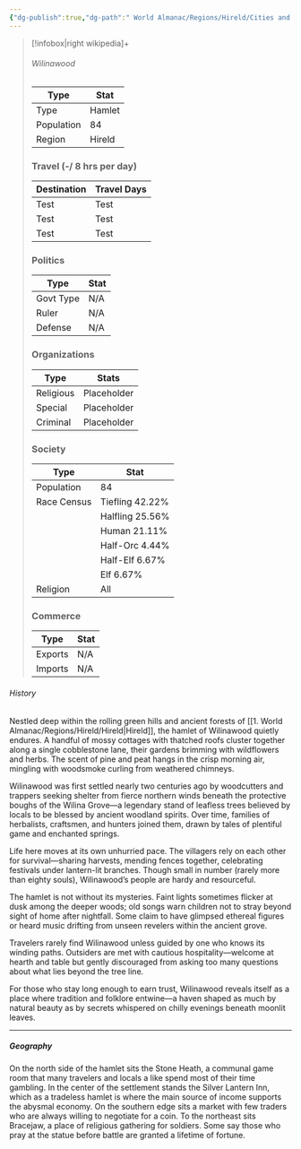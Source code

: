 ```yaml
---
{"dg-publish":true,"dg-path":" World Almanac/Regions/Hireld/Cities and Towns/Wilinawood/Wilinawood.md","permalink":"/world-almanac/regions/hireld/cities-and-towns/wilinawood/wilinawood/"}
---
```





> [!infobox|right wikipedia]+
> ###### Wilinawood
> | Type |  Stat |
> | ---- | --- |
> | Type | Hamlet |
> | Population | 84 |
> | Region | Hireld
> ### Travel (-/ 8 hrs per day)
> | Destination |  Travel Days |
> | ---- | --- |
> | Test | Test |
> | Test | Test |
> | Test | Test|
>  ### Politics
> | Type|  Stat |
> | ---- | --- |
> | Govt Type | N/A |
> | Ruler | N/A |
> | Defense | N/A|
>  ### Organizations
> | Type |  Stats |
> | ---- | --- |
> | Religious | Placeholder |
> | Special | Placeholder |
> | Criminal | Placeholder |
>  ### Society
> | Type |  Stat |
> | ---- | --- |
> | Population | 84 |
> | Race Census | Tiefling 42.22% |
> |                             | Halfling 25.56% |
> |                             | Human 21.11% |
> |                             | Half-Orc 4.44% |
> |                             | Half-Elf 6.67%|
> |                             | Elf 6.67%|
> | Religion | All |
> ### Commerce
> | Type |  Stat |
> | ---- | --- |
> | Exports | N/A |
> | Imports | N/A |


###### History

Nestled deep within the rolling green hills and ancient forests of [[1. World Almanac/Regions/Hireld/Hireld\|Hireld]], the hamlet of Wilinawood quietly endures. A handful of mossy cottages with thatched roofs cluster together along a single cobblestone lane, their gardens brimming with wildflowers and herbs. The scent of pine and peat hangs in the crisp morning air, mingling with woodsmoke curling from weathered chimneys.

Wilinawood was first settled nearly two centuries ago by woodcutters and trappers seeking shelter from fierce northern winds beneath the protective boughs of the Wilina Grove—a legendary stand of leafless trees believed by locals to be blessed by ancient woodland spirits. Over time, families of herbalists, craftsmen, and hunters joined them, drawn by tales of plentiful game and enchanted springs.

Life here moves at its own unhurried pace. The villagers rely on each other for survival—sharing harvests, mending fences together, celebrating festivals under lantern-lit branches. Though small in number (rarely more than eighty souls), Wilinawood’s people are hardy and resourceful.

The hamlet is not without its mysteries. Faint lights sometimes flicker at dusk among the deeper woods; old songs warn children not to stray beyond sight of home after nightfall. Some claim to have glimpsed ethereal figures or heard music drifting from unseen revelers within the ancient grove.

Travelers rarely find Wilinawood unless guided by one who knows its winding paths. Outsiders are met with cautious hospitality—welcome at hearth and table but gently discouraged from asking too many questions about what lies beyond the tree line.

For those who stay long enough to earn trust, Wilinawood reveals itself as a place where tradition and folklore entwine—a haven shaped as much by natural beauty as by secrets whispered on chilly evenings beneath moonlit leaves.

---

##### Geography

On the north side of the hamlet sits the Stone Heath, a communal game room that many travelers and locals a like spend most of their time gambling. In the center of the settlement stands the Silver Lantern Inn, which  as a tradeless hamlet is where the main source of income supports the abysmal economy. On the southern edge sits a market with few traders who are always willing to negotiate for a coin. To the northeast sits Bracejaw, a place of religious gathering for soldiers. Some say those who pray at the statue before battle are granted a lifetime of fortune.







